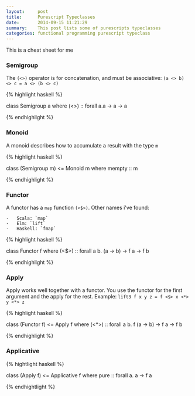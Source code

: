 ```yaml
---
layout:     post
title:      Purescript Typeclasses
date:       2014-09-15 11:21:29
summary:    This post lists some of purescripts typeclasses
categories: functional programming purescript typeclass
---
```


This is a cheat sheet for me

### Semigroup

The `(<>)` operator is for concatenation, and must be associative: `(a <> b) <> c = a <> (b <> c)`

{% highlight haskell %}

class Semigroup a where
    (<>) :: forall a.a -> a -> a

{% endhighlight %}

### Monoid
A monoid describes how to accumulate a result with the type `m`

{% highlight haskell %}

class (Semigroup m) <= Monoid m where
    mempty :: m

{% endhighlight %}

### Functor

A functor has a `map` function `(<$>)`.
Other names i've found:

    -   Scala: `map`
    -   Elm: `lift`
    -   Haskell: `fmap`


{% highlight haskell %}

class Functor f where
    (<$>) :: forall a b. (a -> b) -> f a -> f b

{% endhighlight %}

### Apply

Apply works well together with a functor. You use the functor for the first argument and the apply for the rest.
Example: `lift3 f x y z = f <$> x <*> y <*> z`

{% highlight haskell %}

class (Functor f) <= Apply f where
    (<*>) :: forall a b. f (a -> b) -> f a -> f b

{% endhighlight %}

### Applicative

{% hightlight haskell %}

class (Apply f) <= Applicative f where
    pure :: forall a. a -> f a

{% endhightlight %}